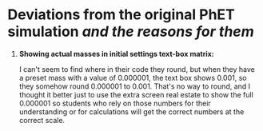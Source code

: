 # Deviations from the original PhET simulation **_and the reasons for them_**

1. **Showing actual masses in initial settings text-box matrix:**

    I can't seem to find where in their code they round, but when they have a preset mass with a value of 0.000001, the text box shows 0.001, so they somehow round 0.000001 to 0.001.  That's no way to round, and I thought it better just to use the extra screen real estate to show the full 0.000001 so students who rely on those numbers for their understanding or for calculations will get the correct numbers at the correct scale.
